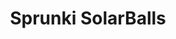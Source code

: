 ---
slug: sprunki-solarballs-2447
title: Sprunki SolarBalls
description: "Sprunki SolarBalls is an exciting online game. Play for free directly in your browser!"
icon: /images/popular_mods/Sprunki SolarBalls.png
url: https://wowtbc.net/sprunkin/sprunki-solarballs/index.html
previewImage: /images/popular_mods/Sprunki SolarBalls.png
type: popular mods

# SEO配置
seo:
  title: "Sprunki SolarBalls - Play Free Online Game | Fun Browser Games"
  description: "Sprunki SolarBalls - Play this fun online game for free in your browser. No download required!"
  ogImage: "/images/popular_mods/Sprunki SolarBalls.png"
  keywords: "sprunki-solarballs-2447, online game, browser game, free game, popular mods game, play online"

videoUrls:
  - https://www.youtube.com/embed/example1
  - https://www.youtube.com/embed/example2

whyPlay:
  title: "Why Play Sprunki SolarBalls?"
  items:
    - "Immersive Gameplay: Sprunki SolarBalls offers an engaging and immersive gaming experience that will keep you entertained for hours"
    - "Challenging Levels: Test your skills with increasingly difficult challenges and obstacles"
    - "Beautiful Graphics: Enjoy stunning visuals and smooth animations that bring the game world to life"
    - "Regular Updates: New content and features are added regularly to keep the game fresh and exciting"
    - "Free to Play: Experience all the fun without spending a penny"
    - "Community Features: Connect with other players, share strategies, and compete for high scores"
    - "Cross-Platform: Play on any device with a web browser, no downloads required"

features:
  title: "Key Features of Sprunki SolarBalls"
  image: "/images/popular_mods/Sprunki SolarBalls.png"
  items:
    - "Intuitive Controls: Easy to learn controls make Sprunki SolarBalls accessible for players of all skill levels"
    - "Multiple Game Modes: Enjoy various gameplay options that provide different challenges and experiences"
    - "Character Customization: Personalize your gaming experience with unique characters and items"
    - "Achievement System: Complete special tasks to earn rewards and recognition"
    - "Leaderboards: Compete with players worldwide and see who can achieve the highest scores"

characteristics:
  title: "Game Characteristics"
  image: "/images/popular_mods/Sprunki SolarBalls.png"
  items:
    - "Genre: Popular mods game with elements of strategy and skill"
    - "Difficulty: Suitable for both casual gamers and those seeking a challenge"
    - "Play Time: Quick sessions or extended gameplay, depending on your preference"
    - "Art Style: Vibrant and engaging visuals that enhance the gaming experience"
    - "Sound Design: Immersive audio that complements the gameplay perfectly"

info: "Sprunki SolarBalls is an exciting online game that offers players a unique and engaging gaming experience. With its intuitive controls, stunning visuals, and challenging gameplay, Sprunki SolarBalls provides hours of entertainment for players of all ages and skill levels. Whether you're looking for a quick gaming session during a break or an extended play session, Sprunki SolarBalls delivers an immersive experience that will keep you coming back for more. The game features multiple levels of increasing difficulty, ensuring that players are constantly challenged as they progress. With regular updates adding new content and features, Sprunki SolarBalls remains fresh and exciting, providing endless entertainment options for its growing community of players."

howToPlayIntro: "Welcome to Sprunki SolarBalls! This guide will walk you through the basics and help you master the game. Whether you're a beginner or looking to improve your skills, these tips and instructions will enhance your gaming experience."

howToPlaySteps:
  - title: "Getting Started"
    description: "Begin your Sprunki SolarBalls adventure by familiarizing yourself with the controls. Use your keyboard or mouse to navigate through the game interface. The tutorial will guide you through the basic mechanics and help you understand the objectives."
  - title: "Understanding the Objectives"
    description: "In Sprunki SolarBalls, your main goal is to progress through levels by completing specific objectives. Each level presents unique challenges that require different strategies and approaches."
  - title: "Mastering the Controls"
    description: "Practice using the controls to improve your precision and reaction time. Sprunki SolarBalls requires quick reflexes and strategic thinking to overcome obstacles and defeat opponents."
  - title: "Utilizing Power-ups"
    description: "Collect power-ups throughout the game to enhance your abilities and overcome difficult challenges. Each power-up offers unique advantages that can be crucial for success."
  - title: "Developing Strategies"
    description: "As you progress in Sprunki SolarBalls, develop effective strategies for different scenarios. Analyze patterns, anticipate challenges, and adapt your approach to maximize your performance."

faq:
  title: "Frequently Asked Questions about Sprunki SolarBalls"
  items:
    - question: "Is Sprunki SolarBalls free to play?"
      answer: "Yes, Sprunki SolarBalls is completely free to play directly in your web browser. No downloads or purchases are required to enjoy the full game experience."
    - question: "Can I play Sprunki SolarBalls on mobile devices?"
      answer: "Yes, Sprunki SolarBalls is optimized for both desktop and mobile play. You can enjoy the game on any device with a web browser and internet connection."
    - question: "Are there any in-game purchases?"
      answer: "While Sprunki SolarBalls is free to play, there may be optional in-game purchases available for cosmetic items or additional features that don't affect core gameplay."
    - question: "How often is Sprunki SolarBalls updated?"
      answer: "The developers regularly update Sprunki SolarBalls with new content, features, and improvements based on player feedback and game performance."
    - question: "Can I play Sprunki SolarBalls offline?"
      answer: "Currently, Sprunki SolarBalls requires an internet connection to play as it's a browser-based online game."
    - question: "Is Sprunki SolarBalls suitable for children?"
      answer: "Yes, Sprunki SolarBalls is designed to be family-friendly and suitable for players of all ages."
    - question: "How do I report bugs or issues?"
      answer: "If you encounter any problems while playing Sprunki SolarBalls, you can report them through the game's support page or contact the developers directly through their website."
    - question: "Still Have Questions?"
      answer: "If you have additional questions about Sprunki SolarBalls that aren't covered in this FAQ, please visit our support center or contact our customer service team for assistance."
---